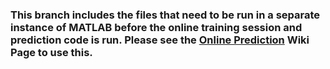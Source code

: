 ### This branch includes the files that need to be run in a separate instance of MATLAB before the online training session and prediction code is run. Please see the <a href="https://github.com/faheemersh/Senior_Design_Dry_EEG_BCI/wiki/Online-Prediction">Online Prediction</a> Wiki Page to use this.

